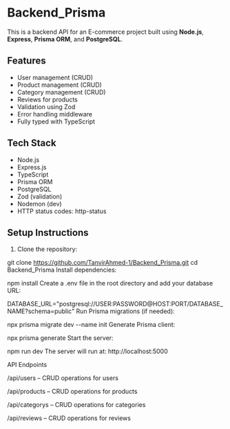 # Backend_Prisma

This is a backend API for an E-commerce project built using **Node.js**, **Express**, **Prisma ORM**, and **PostgreSQL**.

## Features

- User management (CRUD)
- Product management (CRUD)
- Category management (CRUD)
- Reviews for products
- Validation using Zod
- Error handling middleware
- Fully typed with TypeScript

## Tech Stack

- Node.js
- Express.js
- TypeScript
- Prisma ORM
- PostgreSQL
- Zod (validation)
- Nodemon (dev)
- HTTP status codes: http-status

## Setup Instructions

1. Clone the repository:

git clone https://github.com/TanvirAhmed-1/Backend_Prisma.git
cd Backend_Prisma
Install dependencies:

npm install
Create a .env file in the root directory and add your database URL:

DATABASE_URL="postgresql://USER:PASSWORD@HOST:PORT/DATABASE_NAME?schema=public"
Run Prisma migrations (if needed):

npx prisma migrate dev --name init
Generate Prisma client:

npx prisma generate
Start the server:

npm run dev
The server will run at: http://localhost:5000

API Endpoints

/api/users – CRUD operations for users

/api/products – CRUD operations for products

/api/categorys – CRUD operations for categories

/api/reviews – CRUD operations for reviews

```

```
